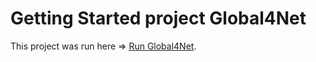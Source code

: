 # Getting Started project Global4Net

This project was run here => [Run Global4Net](https://syritchenkom.github.io/global4net.github.io/).
